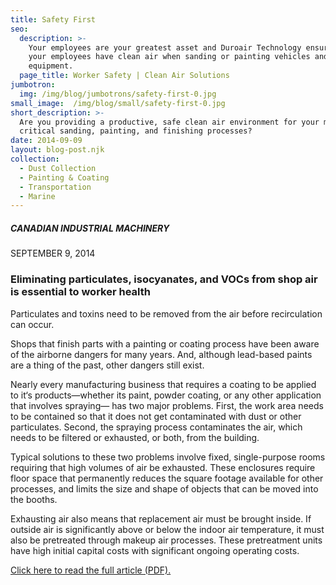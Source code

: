 ```yaml
---
title: Safety First
seo:
  description: >-
    Your employees are your greatest asset and Duroair Technology ensures that
    your employees have clean air when sanding or painting vehicles and
    equipment.
  page_title: Worker Safety | Clean Air Solutions
jumbotron:
  img: /img/blog/jumbotrons/safety-first-0.jpg
small_image:  /img/blog/small/safety-first-0.jpg
short_description: >-
  Are you providing a productive, safe clean air environment for your most
  critical sanding, painting, and finishing processes?
date: 2014-09-09
layout: blog-post.njk
collection:
  - Dust Collection
  - Painting & Coating
  - Transportation
  - Marine
---
```


##### CANADIAN INDUSTRIAL MACHINERY

SEPTEMBER 9, 2014

### Eliminating particulates, isocyanates, and VOCs from shop air is essential to worker health

Particulates and toxins need to be removed from the air before recirculation can occur.

Shops that finish parts with a painting or coating process have been aware of the airborne dangers for many years. And, although lead-based paints are a thing of the past, other dangers still exist.

Nearly every manufacturing business that requires a coating to be applied to it‘s products—whether its paint, powder coating, or any other application that involves spraying— has two major problems. First, the work area needs to be contained so that it does not get contaminated with dust or other particulates. Second, the spraying process contaminates the air, which needs to be filtered or exhausted, or both, from the building.

Typical solutions to these two problems involve fixed, single-purpose rooms requiring that high volumes of air be exhausted. These enclosures require floor space that permanently reduces the square footage available for other processes, and limits the size and shape of objects that can be moved into the booths.

Exhausting air also means that replacement air must be brought inside. If outside air is significantly above or below the indoor air temperature, it must also be pretreated through makeup air processes. These pretreatment units have high initial capital costs with significant ongoing operating costs.

[Click here to read the full article (PDF).](/media/cimindustry.com-Safety-First.pdf "Click to read the full article")
